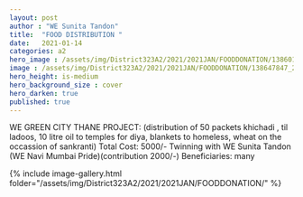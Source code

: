```yaml
---
layout: post
author : "WE Sunita Tandon"
title:  "FOOD DISTRIBUTION "
date:   2021-01-14
categories: a2
hero_image : /assets/img/District323A2/2021/2021JAN/FOODDONATION/138601446_2968173566751792_2057934706992488055_n.jpg
image : /assets/img/District323A2/2021/2021JAN/FOODDONATION/138647847_2968173763418439_4037071789099718231_n.jpg
hero_height: is-medium
hero_background_size : cover
hero_darken: true
published: true
---
```


WE GREEN CITY THANE PROJECT:  (distribution of 50 packets khichadi , til ladoos, 10 litre oil to temples for diya, blankets to homeless, wheat on the occassion of sankranti)  Total Cost: 5000/-  Twinning with WE Sunita Tandon (WE Navi Mumbai Pride)(contribution 2000/-) Beneficiaries: many

{% include image-gallery.html folder="/assets/img/District323A2/2021/2021JAN/FOODDONATION/" %}